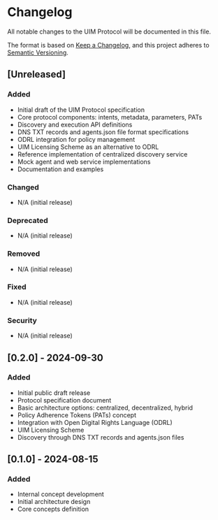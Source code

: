 # Changelog

All notable changes to the UIM Protocol will be documented in this file.

The format is based on [Keep a Changelog](https://keepachangelog.com/en/1.0.0/),
and this project adheres to [Semantic Versioning](https://semver.org/spec/v2.0.0.html).

## [Unreleased]

### Added
- Initial draft of the UIM Protocol specification
- Core protocol components: intents, metadata, parameters, PATs
- Discovery and execution API definitions
- DNS TXT records and agents.json file format specifications
- ODRL integration for policy management
- UIM Licensing Scheme as an alternative to ODRL
- Reference implementation of centralized discovery service
- Mock agent and web service implementations
- Documentation and examples

### Changed
- N/A (initial release)

### Deprecated
- N/A (initial release)

### Removed
- N/A (initial release)

### Fixed
- N/A (initial release)

### Security
- N/A (initial release)

## [0.2.0] - 2024-09-30

### Added
- Initial public draft release
- Protocol specification document
- Basic architecture options: centralized, decentralized, hybrid
- Policy Adherence Tokens (PATs) concept
- Integration with Open Digital Rights Language (ODRL)
- UIM Licensing Scheme
- Discovery through DNS TXT records and agents.json files

## [0.1.0] - 2024-08-15

### Added
- Internal concept development
- Initial architecture design
- Core concepts definition
